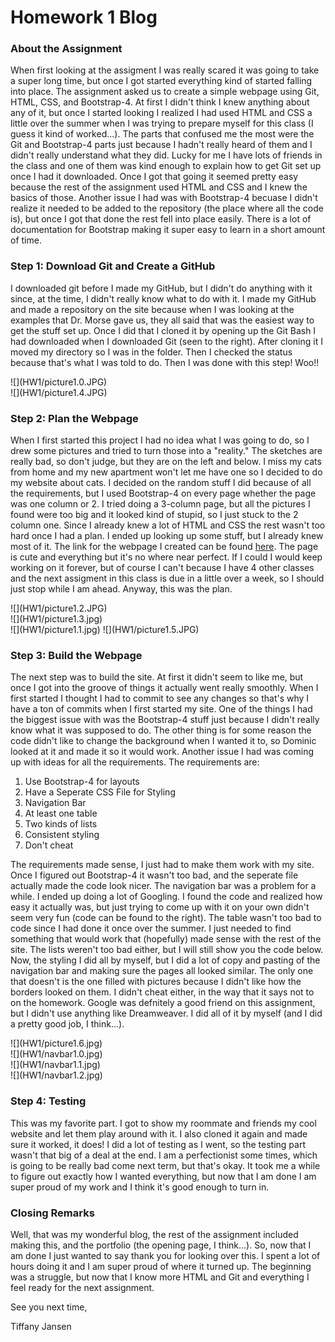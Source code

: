 <div id="blog">

# Homework 1 Blog

</div>

<div id="Intro">

### About the Assignment

When first looking at the assigment I was really scared it was going to take a super long time, but once I got started everything kind 
of started falling into place. The assignment asked us to create a simple webpage using Git, HTML, CSS, and Bootstrap-4. At first I didn't 
think I knew anything about any of it, but once I started looking I realized I had used HTML and CSS a little over the summer when I was 
trying to prepare myself for this class (I guess it kind of worked...). The parts that confused me the most were the Git and Bootstrap-4 
parts just because I hadn't really heard of them and I didn't really understand what they did. Lucky for me I have lots of friends in the 
class and one of them was kind enough to explain how to get Git set up once I had it downloaded. Once I got that going it seemed pretty easy 
because the rest of the assignment used HTML and CSS and I knew the basics of those. Another issue I had was with Bootstrap-4 becuase I didn't 
realize it needed to be added to the repository (the place where all the code is), but once I got that done the rest fell into place easily. 
There is a lot of documentation for Bootstrap making it super easy to learn in a short amount of time.

</div>

<div class="containter">

<div class="row">

<div class="col-md-6">

<div id="Words">

### Step 1: Download Git and Create a GitHub

I downloaded git before I made my GitHub, but I didn't do anything with it since, at the time, I didn't really know what to do with it. I made my GitHub and made a repository on the site because when I was looking at the examples that Dr. Morse gave us, they all said that was the easiest way to get the stuff set up. Once I did that I cloned it by opening up the Git Bash I had downloaded when I downloaded Git (seen to the right). After cloning it I moved my directory so I was in the folder. Then I checked the status because that's what I was told to do. Then I was done with this step! Woo!!

</div>

</div>

<div class="col-md-6">![](HW1/picture1.0.JPG)</div>

</div>

<div class="row">

<div class="col-md-6">![](HW1/picture1.4.JPG)</div>

<div class="col-md-6">

<div id="Words">

### Step 2: Plan the Webpage

When I first started this project I had no idea what I was going to do, so I drew some pictures and tried to turn those into a "reality." The sketches are really bad, so don't judge, but they are on the left and below. I miss my cats from home and my new apartment won't let me have one so I decided to do my website about cats. I decided on the random stuff I did because of all the requirements, but I used Bootstrap-4 on every page whether the page was one column or 2\. I tried doing a 3-column page, but all the pictures I found were too big and it looked kind of stupid, so I just stuck to the 2 column one. Since I already knew a lot of HTML and CSS the rest wasn't too hard once I had a plan. I ended up looking up some stuff, but I already knew most of it. The link for the webpage I created can be found [here](HW1/page1.html). The page is cute and everything but it's no where near perfect. If I could I would keep working on it forever, but of course I can't because I have 4 other classes and the next assigment in this class is due in a little over a week, so I should just stop while I am ahead. Anyway, this was the plan.

</div>

</div>

<div class="row">

<div class="col-md-6">![](HW1/picture1.2.JPG)</div>

<div class="col-md-6">![](HW1/picture1.3.jpg)</div>

</div>

<div class="row">

<div class="col-md-6">![](HW1/picture1.1.jpg) ![](HW1/picture1.5.JPG)</div>

<div class="col-md-6">

<div id="Words">

### Step 3: Build the Webpage

The next step was to build the site. At first it didn't seem to like me, but once I got into the groove of things it actually went really smoothly. When I first started I thought I had to commit to see any changes so that's why I have a ton of commits when I first started my site. One of the things I had the biggest issue with was the Bootstrap-4 stuff just because I didn't really know what it was supposed to do. The other thing is for some reason the code didn't like to change the background when I wanted it to, so Dominic looked at it and made it so it would work. Another issue I had was coming up with ideas for all the requirements. The requirements are:

1.  Use Bootstrap-4 for layouts
2.  Have a Seperate CSS File for Styling
3.  Navigation Bar
4.  At least one table
5.  Two kinds of lists
6.  Consistent styling
7.  Don't cheat

The requirements made sense, I just had to make them work with my site. Once I figured out Bootstrap-4 it wasn't too bad, and the seperate file actually made the code look nicer. The navigation bar was a problem for a while. I ended up doing a lot of Googling. I found the code and realized how easy it actually was, but just trying to come up with it on your own didn't seem very fun (code can be found to the right). The table wasn't too bad to code since I had done it once over the summer. I just needed to find something that would work that (hopefully) made sense with the rest of the site. The lists weren't too bad either, but I will still show you the code below. Now, the styling I did all by myself, but I did a lot of copy and pasting of the navigation bar and making sure the pages all looked similar. The only one that doesn't is the one filled with pictures because I didn't like how the borders looked on them. I didn't cheat either, in the way that it says not to on the homework. Google was defnitely a good friend on this assignment, but I didn't use anything like Dreamweaver. I did all of it by myself (and I did a pretty good job, I think...).</div>

</div>

</div>

<div class="row">

<div class="col-md-12">![](HW1/picture1.6.jpg)</div>

</div>

<div class="row">

<div class="col-md-4">![](HW1/navbar1.0.jpg)</div>

<div class="col-md-4">![](HW1/navbar1.1.jpg)</div>

<div class="col-md-4">![](HW1/navbar1.2.jpg)</div>

</div>

<div class="row">

<div class="col-md-12">

<div id="Words">

### Step 4: Testing

This was my favorite part. I got to show my roommate and friends my cool website and let them play around with it. I also cloned it again and made sure it worked, it does! I did a lot of testing as I went, so the testing part wasn't that big of a deal at the end. I am a perfectionist some times, which is going to be really bad come next term, but that's okay. It took me a while to figure out exactly how I wanted everything, but now that I am done I am super proud of my work and I think it's good enough to turn in.

</div>

</div>

</div>

</div>

</div>

<div id="Intro">

### Closing Remarks

Well, that was my wonderful blog, the rest of the assignment included making this, and the portfolio (the opening page, I think...). So, now that I am done I just wanted to say thank you for looking over this. I spent a lot of hours doing it and I am super proud of where it turned up. The beginning was a struggle, but now that I know more HTML and Git and everything I feel ready for the next assignment.

See you next time,

Tiffany Jansen

</div>